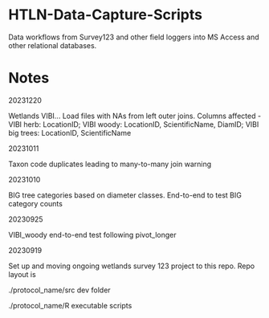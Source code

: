 # HTLN-Data-Capture-Scripts

Data workflows from Survey123 and other field loggers into MS Access and other 
relational databases.

# Notes

20231220

Wetlands VIBI...
Load files with NAs from left outer joins. Columns affected - 
VIBI herb: LocationID;
VIBI woody: LocationID, ScientificName, DiamID;
VIBI big trees:  LocationID, ScientificName

20231011

Taxon code duplicates leading to many-to-many join warning


20231010

BIG tree categories based on diameter classes. End-to-end to test BIG category 
counts


20230925

VIBI_woody end-to-end test following pivot_longer

20230919

Set up and moving ongoing wetlands survey 123 project to this repo. Repo layout is

./protocol_name/src                dev folder

./protocol_name/R                  executable scripts




